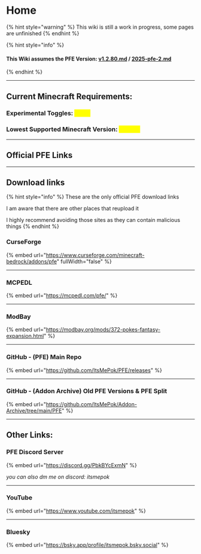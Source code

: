 # Home

{% hint style="warning" %}
This wiki is still a work in progress, some pages are unfinished
{% endhint %}

{% hint style="info" %}
#### This Wiki assumes the PFE Version: [v1.2.80.md](changelog-history/full-releases/v1.2.80.md "mention") / [2025-pfe-2.md](changelog-history/holiday-and-event-updates/2025-pfe-2.md "mention")
{% endhint %}

***

## Current Minecraft Requirements:

### Experimental Toggles: <mark style="color:yellow;">None</mark>

### Lowest Supported Minecraft Version: <mark style="color:yellow;">1.21.60</mark>

***

## Official PFE Links

***

## Download links

{% hint style="info" %}
These are the only official PFE download links

I am aware that there are other places that reupload it

I highly recommend avoiding those sites as they can contain malicious things
{% endhint %}

### CurseForge

{% embed url="https://www.curseforge.com/minecraft-bedrock/addons/pfe" fullWidth="false" %}

***

### MCPEDL

{% embed url="https://mcpedl.com/pfe/" %}

***

### ModBay

{% embed url="https://modbay.org/mods/372-pokes-fantasy-expansion.html" %}

***

### **GitHub - (PFE) Main Repo**

{% embed url="https://github.com/ItsMePok/PFE/releases" %}

***

### GitHub - (Addon Archive) Old PFE Versions & PFE Split

{% embed url="https://github.com/ItsMePok/Addon-Archive/tree/main/PFE" %}

***

## Other Links:



### PFE Discord Server

{% embed url="https://discord.gg/PbkBYcExmN" %}

_you can also dm me on discord: itsmepok_

***

### YouTube

{% embed url="https://www.youtube.com/itsmepok" %}

***

### Bluesky

{% embed url="https://bsky.app/profile/itsmepok.bsky.social" %}
